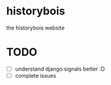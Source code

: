 # historybois
the historybois website

# TODO

- [ ] understand django signals better :D
- [ ] complete issues
